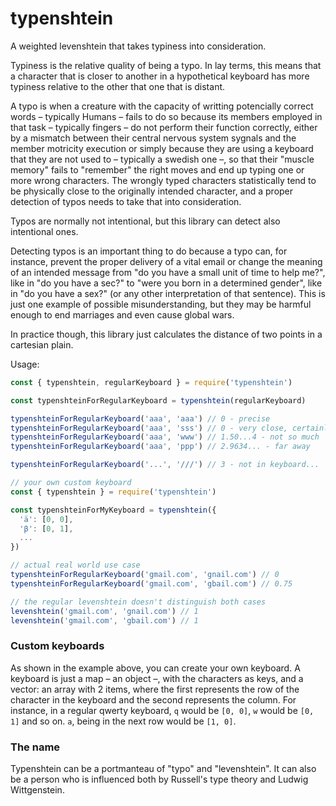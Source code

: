 # typenshtein

A weighted levenshtein that takes typiness into consideration.

Typiness is the relative quality of being a typo. In lay terms, this means that
a character that is closer to another in a hypothetical keyboard has more
typiness relative to the other that one that is distant.

A typo is when a creature with the capacity of writting potencially correct
words – typically Humans – fails to do so because its members employed in that
task – typically fingers – do not perform their function correctly, either by a
mismatch between their central nervous system sygnals and the member motricity
execution or simply because they are using a keyboard that they are not used to
– typically a swedish one –, so that their "muscle memory" fails to "remember"
the right moves and end up typing one or more wrong characters. The wrongly typed
characters statistically tend to be physically close to the originally intended
character, and a proper detection of typos needs to take that into consideration.

Typos are normally not intentional, but this library can detect also intentional
ones.

Detecting typos is an important thing to do because a typo can, for instance,
prevent the proper delivery of a vital email or change the meaning of an
intended message from "do you have a small unit of time to help me?", like in
"do you have a sec?" to "were you born in a determined gender", like in "do
you have a sex?" (or any other interpretation of that sentence). This is just
one example of possible misunderstanding, but they may be harmful enough to end
marriages and even cause global wars.

In practice though, this library just calculates the distance of two points in a
cartesian plain.

Usage:

```js
const { typenshtein, regularKeyboard } = require('typenshtein')

const typenshteinForRegularKeyboard = typenshtein(regularKeyboard)

typenshteinForRegularKeyboard('aaa', 'aaa') // 0 - precise
typenshteinForRegularKeyboard('aaa', 'sss') // 0 - very close, certainly typo
typenshteinForRegularKeyboard('aaa', 'www') // 1.50...4 - not so much
typenshteinForRegularKeyboard('aaa', 'ppp') // 2.9634... - far away

typenshteinForRegularKeyboard('...', '///') // 3 - not in keyboard...

// your own custom keyboard
const { typenshtein } = require('typenshtein')

const typenshteinForMyKeyboard = typenshtein({
  'ä': [0, 0],
  'β': [0, 1],
  ...
})

// actual real world use case
typenshteinForRegularKeyboard('gmail.com', 'gnail.com') // 0
typenshteinForRegularKeyboard('gmail.com', 'gbail.com') // 0.75

// the regular levenshtein doesn't distinguish both cases
levenshtein('gmail.com', 'gnail.com') // 1
levenshtein('gmail.com', 'gbail.com') // 1
```

### Custom keyboards

As shown in the example above, you can create your own keyboard. A keyboard is
just a map – an object –, with the characters as keys, and a vector: an array
with 2 items, where the first represents the row of the character in the
keyboard and the second represents the column. For instance, in a regular qwerty
keyboard, `q` would be `[0, 0]`, `w` would be `[0, 1]` and so on. `a`, being in
the next row would be `[1, 0]`.

### The name

Typenshtein can be a portmanteau of "typo" and "levenshtein". It can also be a
person who is influenced both by Russell's type theory and Ludwig Wittgenstein.
